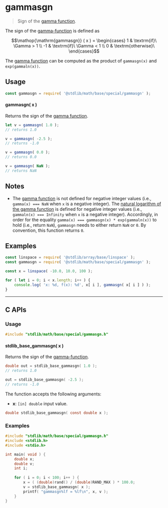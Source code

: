 <!--

@license Apache-2.0

Copyright (c) 2022 The Stdlib Authors.

Licensed under the Apache License, Version 2.0 (the "License");
you may not use this file except in compliance with the License.
You may obtain a copy of the License at

   http://www.apache.org/licenses/LICENSE-2.0

Unless required by applicable law or agreed to in writing, software
distributed under the License is distributed on an "AS IS" BASIS,
WITHOUT WARRANTIES OR CONDITIONS OF ANY KIND, either express or implied.
See the License for the specific language governing permissions and
limitations under the License.

-->

# gammasgn

> Sign of the [gamma function][@stdlib/math/base/special/gamma].

<section class="intro">

The sign of the [gamma-function][@stdlib/math/base/special/gamma] is defined as

<!-- <equation class="equation" label="eq:gamma_sign_function" align="center" raw="\operatorname{gammasgn} ( x ) = \begin{cases} 1 & \textrm{if}\ \Gamma > 1 \\ -1 & \textrm{if}\ \Gamma < 1 \\ 0 & \textrm{otherwise}\ \end{cases}" alt="Sign of the gamma function"> -->

```math
\mathop{\mathrm{gammasgn}} ( x ) = \begin{cases} 1 & \textrm{if}\ \Gamma > 1 \\ -1 & \textrm{if}\ \Gamma < 1 \\ 0 & \textrm{otherwise}\ \end{cases}
```

<!-- <div class="equation" align="center" data-raw-text="\operatorname{gammasgn} ( x ) = \begin{cases} 1 &amp; \textrm{if}\ \Gamma &gt; 1 \\ -1 &amp; \textrm{if}\ \Gamma &lt; 1 \\ 0 &amp; \textrm{otherwise}\ \end{cases}" data-equation="eq:gamma_sign_function">
    <img src="https://cdn.jsdelivr.net/gh/stdlib-js/stdlib@50b141156b147529227e2eb4247eda81c781dec9/lib/node_modules/@stdlib/math/base/special/gammasgn/docs/img/equation_gamma_sign_function.svg" alt="Sign of the gamma function">
    <br>
</div> -->

<!-- </equation> -->

The [gamma function][@stdlib/math/base/special/gamma] can be computed as the product of `gammasgn(x)` and `exp(gammaln(x))`.

</section>

<!-- /.intro -->

<section class="usage">

## Usage

```javascript
const gammasgn = require( '@stdlib/math/base/special/gammasgn' );
```

#### gammasgn( x )

Returns the sign of the [gamma function][@stdlib/math/base/special/gamma].

```javascript
let v = gammasgn( 1.0 );
// returns 1.0

v = gammasgn( -2.5 );
// returns -1.0

v = gammasgn( 0.0 );
// returns 0.0

v = gammasgn( NaN );
// returns NaN
```

</section>

<!-- /.usage -->

<section class="notes">

## Notes

-   The [gamma function][@stdlib/math/base/special/gamma] is not defined for negative integer values (i.e., `gamma(x) === NaN` when `x` is a negative integer). The [natural logarithm of the gamma function][@stdlib/math/base/special/gammaln] is defined for negative integer values (i.e., `gammaln(x) === Infinity` when `x` is a negative integer). Accordingly, in order for the equality `gamma(x) === gammasgn(x) * exp(gammaln(x))` to hold (i.e., return `NaN`), `gammasgn` needs to either return `NaN` or `0`. By convention, this function returns `0`.

</section>

<!-- /. notes -->

<section class="examples">

## Examples

<!-- eslint no-undef: "error" -->

```javascript
const linspace = require( '@stdlib/array/base/linspace' );
const gammasgn = require( '@stdlib/math/base/special/gammasgn' );

const x = linspace( -10.0, 10.0, 100 );

for ( let i = 0; i < x.length; i++ ) {
    console.log( 'x: %d, f(x): %d', x[ i ], gammasgn( x[ i ] ) );
}
```

</section>

<!-- /.examples -->

<!-- C interface documentation. -->

* * *

<section class="c">

## C APIs

<!-- Section to include introductory text. Make sure to keep an empty line after the intro `section` element and another before the `/section` close. -->

<section class="intro">

</section>

<!-- /.intro -->

<!-- C usage documentation. -->

<section class="usage">

### Usage

```c
#include "stdlib/math/base/special/gammasgn.h"
```

#### stdlib_base_gammasgn( x )

Returns the sign of the [gamma-function][@stdlib/math/base/special/gamma].

```c
double out = stdlib_base_gammasgn( 1.0 );
// returns 1.0

out = stdlib_base_gammasgn( -2.5 );
// returns -1.0
```

The function accepts the following arguments:

-   **x**: `[in] double` input value.

```c
double stdlib_base_gammasgn( const double x );
```

</section>

<!-- /.usage -->

<!-- C API usage notes. Make sure to keep an empty line after the `section` element and another before the `/section` close. -->

<section class="notes">

</section>

<!-- /.notes -->

<!-- C API usage examples. -->

<section class="examples">

### Examples

```c
#include "stdlib/math/base/special/gammasgn.h"
#include <stdlib.h>
#include <stdio.h>

int main( void ) {
    double x;
    double v;
    int i;
    
    for ( i = 0; i < 100; i++ ) {
        x = ( (double)rand() / (double)RAND_MAX ) * 100.0;
        v = stdlib_base_gammasgn( x );
        printf( "gammasgn%lf = %lf\n", x, v );
    }
}
```

</section>

<!-- /.examples -->

</section>

<!-- /.c -->

<!-- Section for related `stdlib` packages. Do not manually edit this section, as it is automatically populated. -->

<section class="related">

</section>

<!-- /.related -->

<!-- Section for all links. Make sure to keep an empty line after the `section` element and another before the `/section` close. -->

<section class="links">

[@stdlib/math/base/special/gamma]: https://github.com/stdlib-js/stdlib/tree/develop/lib/node_modules/%40stdlib/math/base/special/gamma

[@stdlib/math/base/special/gammaln]: https://github.com/stdlib-js/stdlib/tree/develop/lib/node_modules/%40stdlib/math/base/special/gammaln

<!-- <related-links> -->

<!-- </related-links> -->

</section>

<!-- /.links -->
